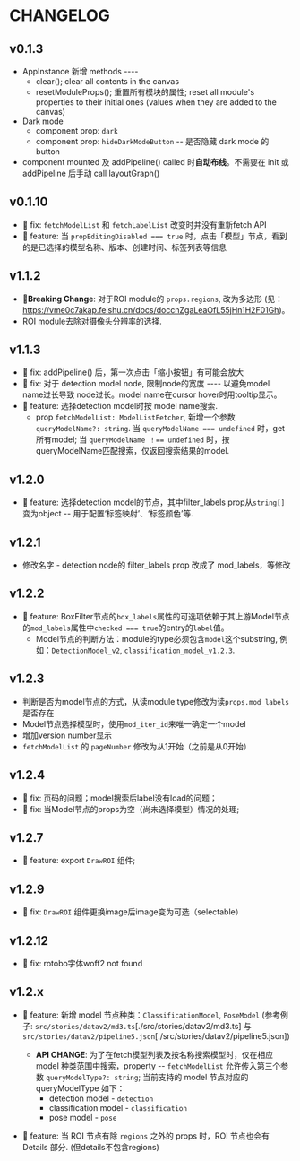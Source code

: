 
# CHANGELOG

## v0.1.3

- AppInstance 新增 methods ----
  - clear(); clear all contents in the canvas
  - resetModuleProps(); 重置所有模块的属性; reset all module's properties to their initial ones (values when they are added to the canvas)
- Dark mode
  - component prop: `dark`
  - component prop: `hideDarkModeButton` -- 是否隐藏 dark mode 的 button
- component mounted 及 addPipeline() called 时**自动布线**。不需要在 init 或 addPipeline 后手动 call layoutGraph()

## v0.1.10

- 🐛 fix: `fetchModelList` 和 `fetchLabelList` 改变时并没有重新fetch API
- 🍗 feature: 当 `propEditingDisabled === true` 时，点击「模型」节点，看到的是已选择的模型名称、版本、创建时间、标签列表等信息

## v1.1.2

- **🚨Breaking Change**: 对于ROI module的 `props.regions`, 改为多边形 (见：https://vme0c7akap.feishu.cn/docs/doccnZgaLeaOfL55jHn1H2F01Gh)。
- ROI module去除对摄像头分辨率的选择.

## v1.1.3

- 🐛 fix: addPipeline() 后，第一次点击「缩小按钮」有可能会放大
- 🐛 fix: 对于 detection model node, 限制node的宽度 ---- 以避免model name过长导致
node过长。model name在cursor hover时用tooltip显示。
- 🍗 feature: 选择detection model时按 model name搜索.
  - prop `fetchModelList: ModelListFetcher`, 新增一个参数`queryModelName?: string`. 当 `queryModelName === undefined` 时，get所有model; 当 `queryModelName ！== undefined` 时，按queryModelName匹配搜索，仅返回搜索结果的model.

## v1.2.0

- 🍗 feature: 选择detection model的节点，其中filter_labels prop从`string[]`变为object -- 用于配置‘标签映射’、‘标签颜色’等.

## v1.2.1

- 修改名字 - detection node的 filter_labels prop 改成了 mod_labels，等修改

## v1.2.2

- 🍗 feature: BoxFilter节点的`box_labels`属性的可选项依赖于其上游Model节点的`mod_labels`属性中`checked === true`的entry的`label`值。
  - Model节点的判断方法：module的type必须包含`model`这个substring, 例如：`DetectionModel_v2`, `classification_model_v1.2.3`.

## v1.2.3

- 判断是否为model节点的方式，从读module type修改为读`props.mod_labels`是否存在
- Model节点选择模型时，使用`mod_iter_id`来唯一确定一个model
- 增加version number显示
- `fetchModelList` 的 `pageNumber` 修改为从1开始（之前是从0开始）

## v1.2.4

- 🐛 fix: 页码的问题；model搜索后label没有load的问题；
- 🐛 fix: 当Model节点的props为空（尚未选择模型）情况的处理;

## v1.2.7

- 🍗 feature: export `DrawROI` 组件;

## v1.2.9

- 🐛 fix: `DrawROI` 组件更换image后image变为可选（selectable）

## v1.2.12

- 🐛 fix: rotobo字体woff2 not found

## v1.2.x

- 🍗 feature: 新增 model 节点种类：`ClassificationModel`, `PoseModel` (参考例子: `src/stories/datav2/md3.ts`[./src/stories/datav2/md3.ts] 与 `src/stories/datav2/pipeline5.json`[./src/stories/datav2/pipeline5.json])

  - **API CHANGE**: 为了在fetch模型列表及按名称搜索模型时，仅在相应 model 种类范围中搜索，property -- `fetchModelList` 允许传入第三个参数 `queryModelType?: string`; 当前支持的 model 节点对应的 queryModelType 如下：
    - detection model - `detection`
    - classification model - `classification`
    - pose model - `pose`

- 🍗 feature: 当 ROI 节点有除 `regions` 之外的 props 时，ROI 节点也会有 Details 部分. (但details不包含regions)